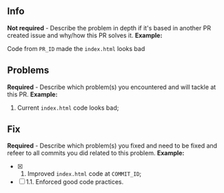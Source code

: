 ## Info

**Not required** - Describe the problem in depth if it's based in another PR created issue and why/how this PR solves it. **Example:**

Code from `PR_ID` made the `index.html` looks bad

## Problems

**Required** - Describe which problem(s) you encountered and will tackle at this PR. **Example:**

1. Current `index.html` code looks bad;

## Fix

**Required** - Describe which problem(s) you fixed and need to be fixed and refeer to all commits you did related to this problem. **Example:**

-   [x] 1. Improved `index.html` code at `COMMIT_ID`;
-   [ ] 1.1. Enforced good code practices.
